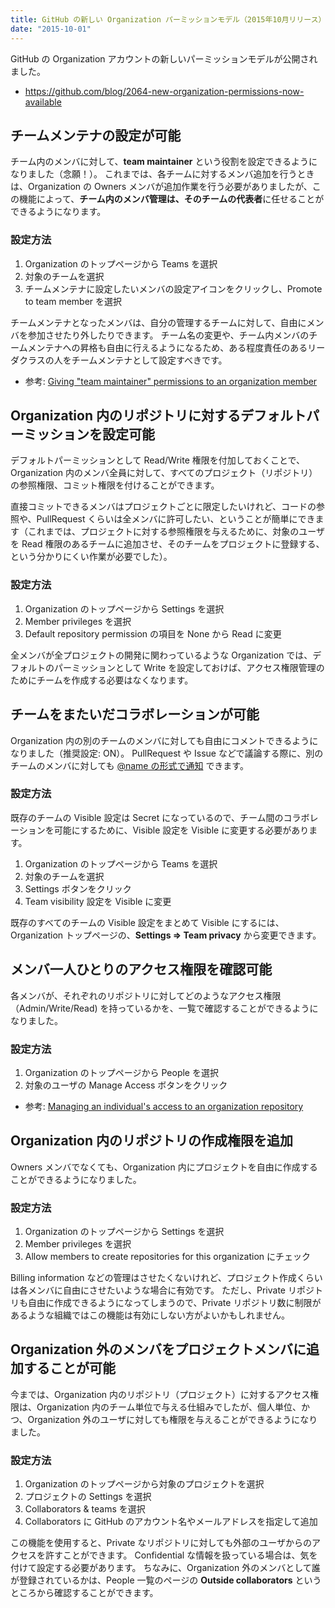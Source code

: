 ```yaml
---
title: GitHub の新しい Organization パーミッションモデル（2015年10月リリース）について理解する
date: "2015-10-01"
---
```


GitHub の Organization アカウントの新しいパーミッションモデルが公開されました。

* https://github.com/blog/2064-new-organization-permissions-now-available


チームメンテナの設定が可能
----

チーム内のメンバに対して、**team maintainer** という役割を設定できるようになりました（念願！）。
これまでは、各チームに対するメンバ追加を行うときは、Organization の Owners メンバが追加作業を行う必要がありましたが、この機能によって、**チーム内のメンバ管理は、そのチームの代表者**に任せることができるようになります。

### 設定方法
1. Organization のトップページから Teams を選択
2. 対象のチームを選択
3. チームメンテナに設定したいメンバの設定アイコンをクリックし、Promote to team member を選択

チームメンテナとなったメンバは、自分の管理するチームに対して、自由にメンバを参加させたり外したりできます。
チーム名の変更や、チーム内メンバのチームメンテナへの昇格も自由に行えるようになるため、ある程度責任のあるリーダクラスの人をチームメンテナとして設定すべきです。

* 参考: [Giving "team maintainer" permissions to an organization member](https://help.github.com/articles/giving-team-maintainer-permissions-to-an-organization-member-early-access-program/)


Organization 内のリポジトリに対するデフォルトパーミッションを設定可能
----

デフォルトパーミッションとして Read/Write 権限を付加しておくことで、Organization 内のメンバ全員に対して、すべてのプロジェクト（リポジトリ）の参照権限、コミット権限を付けることができます。

直接コミットできるメンバはプロジェクトごとに限定したいけれど、コードの参照や、PullRequest くらいは全メンバに許可したい、ということが簡単にできます（これまでは、プロジェクトに対する参照権限を与えるために、対象のユーザを Read 権限のあるチームに追加させ、そのチームをプロジェクトに登録する、という分かりにくい作業が必要でした）。

### 設定方法
1. Organization のトップページから Settings を選択
2. Member privileges を選択
3. Default repository permission の項目を None から Read に変更

全メンバが全プロジェクトの開発に関わっているような Organization では、デフォルトのパーミッションとして Write を設定しておけば、アクセス権限管理のためにチームを作成する必要はなくなります。


チームをまたいだコラボレーションが可能
----

Organization 内の別のチームのメンバに対しても自由にコメントできるようになりました（推奨設定: ON）。
PullRequest や Issue などで議論する際に、別のチームのメンバに対しても [@name の形式で通知](https://help.github.com/articles/writing-on-github/#name-and-team-mentions-autocomplete) できます。

### 設定方法
既存のチームの Visible 設定は Secret になっているので、チーム間のコラボレーションを可能にするために、Visible 設定を Visible に変更する必要があります。

1. Organization のトップページから Teams を選択
2. 対象のチームを選択
3. Settings ボタンをクリック
4. Team visibility 設定を Visible に変更

既存のすべてのチームの Visible 設定をまとめて Visible にするには、Organization トップページの、**Settings => Team privacy** から変更できます。


メンバ一人ひとりのアクセス権限を確認可能
----

各メンバが、それぞれのリポジトリに対してどのようなアクセス権限（Admin/Write/Read) を持っているかを、一覧で確認することができるようになりました。

### 設定方法

1. Organization のトップページから People を選択
2. 対象のユーザの Manage Access ボタンをクリック

* 参考: [Managing an individual's access to an organization repository](https://help.github.com/articles/managing-an-individual-s-access-to-an-organization-repository-early-access-program/)


Organization 内のリポジトリの作成権限を追加
----

Owners メンバでなくても、Organization 内にプロジェクトを自由に作成することができるようになりました。

### 設定方法
1. Organization のトップページから Settings を選択
2. Member privileges を選択
3. Allow members to create repositories for this organization にチェック

Billing information などの管理はさせたくないけれど、プロジェクト作成くらいは各メンバに自由にさせたいような場合に有効です。
ただし、Private リポジトリも自由に作成できるようになってしまうので、Private リポジトリ数に制限があるような組織ではこの機能は有効にしない方がよいかもしれません。


Organization 外のメンバをプロジェクトメンバに追加することが可能
----

今までは、Organization 内のリポジトリ（プロジェクト）に対するアクセス権限は、Organization 内のチーム単位で与える仕組みでしたが、個人単位、かつ、Organization 外のユーザに対しても権限を与えることができるようになりました。

### 設定方法
1. Organization のトップページから対象のプロジェクトを選択
2. プロジェクトの Settings を選択
3. Collaborators & teams を選択
4. Collaborators に GitHub のアカウント名やメールアドレスを指定して追加

この機能を使用すると、Private なリポジトリに対しても外部のユーザからのアクセスを許すことができます。
Confidential な情報を扱っている場合は、気を付けて設定する必要があります。
ちなみに、Organization 外のメンバとして誰が登録されているかは、People 一覧のページの **Outside collaborators** というところから確認することができます。

